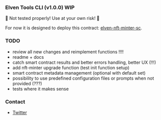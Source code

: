 ### Elven Tools CLI (v1.0.0) WIP

🚨 Not tested properly! Use at your own risk! 🚨

For now it is designed to deploy this contract: [elven-nft-minter-sc](https://github.com/juliancwirko/elven-nft-minter-sc/tree/development).

### TODO
- review all new changes and reimplement functions !!!!
- readme + docs
- catch smart contract results and better errors handling, better UX (!!!)
- add nft-minter upgrade function (test init function setup)
- smart contract metadata management (optional with default set)
- possibility to use predefined configuration files or prompts when not provided (???)
- tests where it makes sense

### Contact

- [Twitter](https://twitter.com/JulianCwirko)
